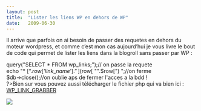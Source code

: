 ```yaml
---
layout:	post
title:	"Lister les liens WP en dehors de WP"
date:	2009-06-30
---
```


  Il arrive que parfois on ai besoin de passer des requetes en dehors du moteur wordpress, et comme c’est mon cas aujourd’hui je vous livre le bout de code qui permet de lister les liens dans la blogroll sans passer par WP :

query("SELECT * FROM wp\_links;");// on passe la requete  
echo "* [“.$row[‘link\_name’].”](%22.$row[ "\".$row[")
";//on ferme  
$db->close();//on oublie aps de fermer l'acces a la bdd !  
?>Bien sur vous pouvez aussi télécharger le fichier php qui va bien ici : [WP\_LINK\_GRABBER](http://lageeknote.com/wp-content/uploads/2009/06/requete.php)

![](/img/0*32bPcUF9kkDDn0Q8.)  
